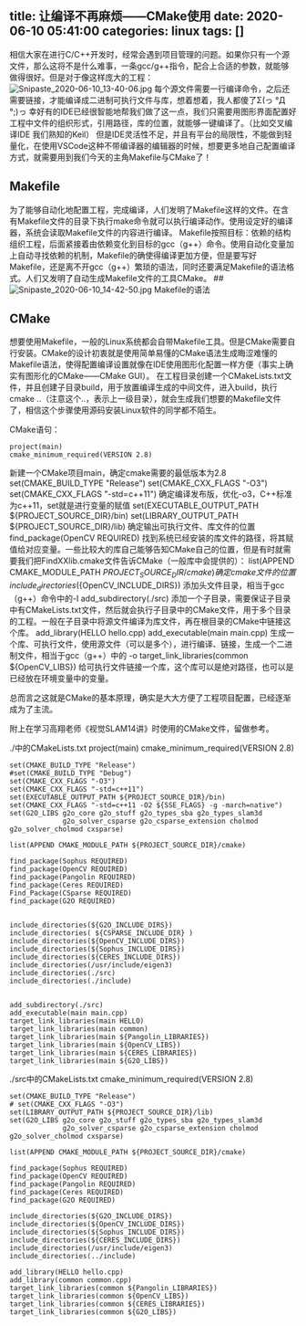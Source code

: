 title: 让编译不再麻烦——CMake使用
date: 2020-06-10 05:41:00
categories: linux
tags: []
---
相信大家在进行C/C++开发时，经常会遇到项目管理的问题。如果你只有一个源文件，那么这将不是什么难事，一条gcc/g++指令，配合上合适的参数，就能够做得很好。但是对于像这样庞大的工程：
![Snipaste_2020-06-10_13-40-06.jpg][1]
每个源文件需要一行编译命令，之后还需要链接，才能编译成二进制可执行文件与库，想着想着，我人都傻了Σ(っ °Д °;)っ
幸好有的IDE已经很智能地帮我们做了这一点，我们只需要用图形界面配置好工程中文件的组织形式，引用路径，库的位置，就能够一键编译了。（比如交叉编译IDE 我们熟知的Keil）
但是IDE灵活性不足，并且有平台的局限性，不能做到轻量化，在使用VSCode这种不带编译器的编辑器的时候，想要更多地自己配置编译方式，就需要用到我们今天的主角Makefile与CMake了！

## Makefile
为了能够自动化地配置工程，完成编译，人们发明了Makefile这样的文件。在含有Makefile文件的目录下执行make命令就可以执行编译动作。使用设定好的编译器，系统会读取Makefile文件的内容进行编译。
Makefile按照目标：依赖的结构组织工程，后面紧接着由依赖变化到目标的gcc（g++）命令。使用自动化变量加上自动寻找依赖的机制，Makefile的确使得编译更加方便，但是要写好Makefile，还是离不开gcc（g++）繁琐的语法，同时还要满足Makefile的语法格式。人们又发明了自动生成Makefile文件的工具CMake。
##![Snipaste_2020-06-10_14-42-50.jpg][2]
Makefile的语法

## CMake ##
想要使用Makefile，一般的Linux系统都会自带Makefile工具。但是CMake需要自行安装。CMake的设计初衷就是使用简单易懂的CMake语法生成晦涩难懂的Makefile语法，使得配置编译设置就像在IDE使用图形化配置一样方便（事实上确实有图形化的CMake——CMake GUI）。
在工程目录创建一个CMakeLists.txt文件，并且创建子目录build，用于放置编译生成的中间文件，进入build，执行cmake ..（注意这个..，表示上一级目录），就会生成我们想要的Makefile文件了，相信这个步骤使用源码安装Linux软件的同学都不陌生。

CMake语句：

    project(main)
    cmake_minimum_required(VERSION 2.8)
新建一个CMake项目main，确定cmake需要的最低版本为2.8
    set(CMAKE_BUILD_TYPE "Release")
    set(CMAKE_CXX_FLAGS "-O3")
    set(CMAKE_CXX_FLAGS "-std=c++11")
确定编译发布版，优化-o3，C++标准为c++11，set就是进行变量的赋值
    set(EXECUTABLE_OUTPUT_PATH ${PROJECT_SOURCE_DIR}/bin)
    set(LIBRARY_OUTPUT_PATH ${PROJECT_SOURCE_DIR}/lib)
确定输出可执行文件、库文件的位置
    find_package(OpenCV REQUIRED)
找到系统已经安装的库文件的路径，将其赋值给对应变量。一些比较大的库自己能够告知CMake自己的位置，但是有时就需要我们把FindXXlib.cmake文件告诉CMake（一般库中会提供的）：
    list(APPEND CMAKE_MODULE_PATH ${PROJECT_SOURCE_DIR}/cmake)
确定cmake文件的位置
    include_directories(${OpenCV_INCLUDE_DIRS})
添加头文件目录，相当于gcc（g++）命令中的-I
    add_subdirectory(./src)
添加一个子目录，需要保证子目录中有CMakeLists.txt文件，然后就会执行子目录中的CMake文件，用于多个目录的工程。一般在子目录中将源文件编译为库文件，再在根目录的CMake中链接这个库。
    add_library(HELLO hello.cpp)
    add_executable(main main.cpp)
生成一个库、可执行文件，使用源文件（可以是多个），进行编译、链接，生成一个二进制文件，相当于gcc（g++）中的 -o
    target_link_libraries(common ${OpenCV_LIBS})
给可执行文件链接一个库，这个库可以是绝对路径，也可以是已经放在环境变量中的变量。

总而言之这就是CMake的基本原理，确实是大大方便了工程项目配置，已经逐渐成为了主流。

附上在学习高翔老师《视觉SLAM14讲》时使用的CMake文件，留做参考。

./中的CMakeLists.txt
    project(main)
    cmake_minimum_required(VERSION 2.8)
    
    set(CMAKE_BUILD_TYPE "Release")
    #set(CMAKE_BUILD_TYPE "Debug")
    set(CMAKE_CXX_FLAGS "-O3")
    set(CMAKE_CXX_FLAGS "-std=c++11")
    set(EXECUTABLE_OUTPUT_PATH ${PROJECT_SOURCE_DIR}/bin)
    set(CMAKE_CXX_FLAGS "-std=c++11 -O2 ${SSE_FLAGS} -g -march=native")
    set(G2O_LIBS g2o_core g2o_stuff g2o_types_sba g2o_types_slam3d
                 g2o_solver_csparse g2o_csparse_extension cholmod g2o_solver_cholmod cxsparse)
    
    list(APPEND CMAKE_MODULE_PATH ${PROJECT_SOURCE_DIR}/cmake)
    
    find_package(Sophus REQUIRED)
    find_package(OpenCV REQUIRED)
    find_package(Pangolin REQUIRED)
    find_package(Ceres REQUIRED)
    Find_Package(CSparse REQUIRED)
    find_package(G2O REQUIRED)
    
    
    include_directories(${G2O_INCLUDE_DIRS})
    include_directories( ${CSPARSE_INCLUDE_DIR} )
    include_directories(${OpenCV_INCLUDE_DIRS})
    include_directories(${Sophus_INCLUDE_DIRS})
    include_directories(${CERES_INCLUDE_DIRS})
    include_directories(/usr/include/eigen3)
    include_directories(./src)
    include_directories(./include)
    
    
    add_subdirectory(./src)
    add_executable(main main.cpp)
    target_link_libraries(main HELLO)
    target_link_libraries(main common)
    target_link_libraries(main ${Pangolin_LIBRARIES})
    target_link_libraries(main ${OpenCV_LIBS})
    target_link_libraries(main ${CERES_LIBRARIES})
    target_link_libraries(main ${G2O_LIBS})

./src中的CMakeLists.txt
    cmake_minimum_required(VERSION 2.8)
    
    set(CMAKE_BUILD_TYPE "Release")
    # set(CMAKE_CXX_FLAGS "-O3")
    set(LIBRARY_OUTPUT_PATH ${PROJECT_SOURCE_DIR}/lib)
    set(G2O_LIBS g2o_core g2o_stuff g2o_types_sba g2o_types_slam3d
                 g2o_solver_csparse g2o_csparse_extension cholmod g2o_solver_cholmod cxsparse)
    
    list(APPEND CMAKE_MODULE_PATH ${PROJECT_SOURCE_DIR}/cmake)
    
    find_package(Sophus REQUIRED)
    find_package(OpenCV REQUIRED)
    find_package(Pangolin REQUIRED)
    find_package(Ceres REQUIRED)
    find_package(G2O REQUIRED)
    
    include_directories(${G2O_INCLUDE_DIRS})
    include_directories(${OpenCV_INCLUDE_DIRS})
    include_directories(${Sophus_INCLUDE_DIRS})
    include_directories(${CERES_INCLUDE_DIRS})
    include_directories(/usr/include/eigen3)
    include_directories(../include)
    
    add_library(HELLO hello.cpp)
    add_library(common common.cpp)
    target_link_libraries(common ${Pangolin_LIBRARIES})
    target_link_libraries(common ${OpenCV_LIBS})
    target_link_libraries(common ${CERES_LIBRARIES})
    target_link_libraries(common ${G2O_LIBS})

  [1]: http://www.starydy.xyz/usr/uploads/2020/06/3640866494.jpg
  [2]: http://www.starydy.xyz/usr/uploads/2020/06/2855613712.jpg
